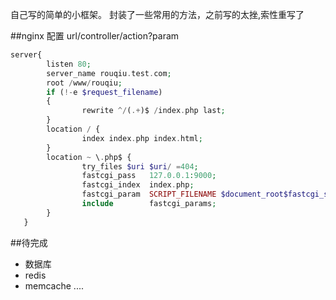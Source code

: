 自己写的简单的小框架。
封装了一些常用的方法，之前写的太挫,索性重写了

##nginx 配置
url/controller/action?param
```php
server{
        listen 80;
        server_name rouqiu.test.com;
        root /www/rouqiu;
        if (!-e $request_filename)
        {
                rewrite ^/(.+)$ /index.php last;
        }
        location / {
                index index.php index.html;
        }
        location ~ \.php$ {
                try_files $uri $uri/ =404;
                fastcgi_pass   127.0.0.1:9000;
                fastcgi_index  index.php;
                fastcgi_param  SCRIPT_FILENAME $document_root$fastcgi_script_name;
                include        fastcgi_params;
        }
   }
```
##待完成
* 数据库
* redis
* memcache
....